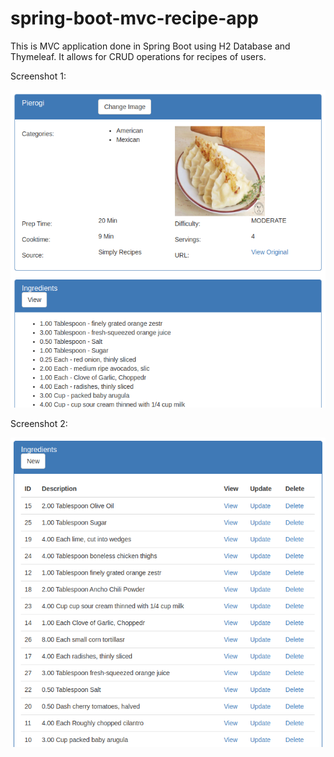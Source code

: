 # spring-boot-mvc-recipe-app

This is MVC application done in Spring Boot using H2 Database and Thymeleaf. 
It allows for CRUD operations for recipes of users.

Screenshot 1:

![](github-images/github-image-1.png)

Screenshot 2:

![](github-images/github-image-2.png)